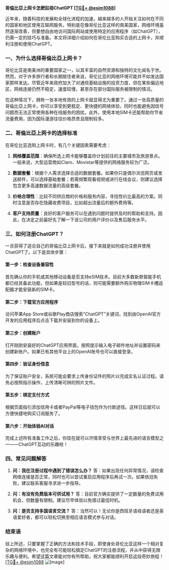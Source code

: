 **哥倫比亞上网卡怎麽註冊ChatGPT [[TG💪+ @esim1088](https://t.me/s/esim1088)]**

近年来，随着科技的发展和全球化进程的加速，越来越多的人开始关注如何在不同的国家和地区使用互联网服务。特别是在像哥伦比亚这样的南美国家，网络环境虽然逐渐改善，但要想自由地访问国际网站或使用特定的应用程序（如ChatGPT），仍需一定的技巧与准备。本文将详细介绍如何在哥伦比亚购买合适的上网卡，并顺利注册和使用ChatGPT。

### 一、为什么选择哥倫比亞上网卡？

哥伦比亚是南美洲的重要国家之一，以其丰富的自然资源和独特的文化闻名于世。然而，对于许多旅行者和长期居住者来说，哥伦比亚的网络环境可能并不如发达国家那样发达。尽管近年来政府加大了对通信基础设施的投资力度，但在某些偏远地区，网络连接仍然不稳定，速度较慢，甚至存在部分国际服务被限制的情况。

在这种情况下，拥有一张本地有效的上网卡就显得尤为重要了。通过一张高质量的哥倫比亞上网卡，你可以享受到更稳定、更快捷的网络体验，同时也能避免因信号问题而无法正常使用各种在线服务的困扰。此外，使用本地SIM卡还能帮助你节省流量费用，因为国际漫游往往价格昂贵且限制较多。

### 二、哥倫比亞上网卡的选择标准

在哥伦比亚选购上网卡时，有几个关键因素需要考虑：

1. **网络覆盖范围**：确保所选上网卡能够覆盖你计划前往的主要城市及旅游景点。一般来说，大型运营商如Claro、Movistar等提供的网络服务较为广泛。
   
2. **数据套餐**：根据个人需求选择合适的数据套餐。如果你只是偶尔浏览网页或发送邮件，可以选择基础套餐；若需频繁观看视频或进行在线会议，则建议选择包含更多高速数据流量的高级套餐。

3. **价格合理性**：比较不同供应商的价格和服务内容，寻找性价比最高的方案。同时注意是否存在隐藏收费项目，比如超出流量后的额外费用等。

4. **客户支持质量**：良好的客户服务可以在遇到问题时提供及时的帮助和支持。因此，在决定之前最好先了解一下该公司的用户评价以及售后服务水平。

### 三、如何注册ChatGPT？

一旦获得了适合自己的哥倫比亞上网卡后，接下来就是如何成功注册并使用ChatGPT了。以下是具体步骤：

#### 第一步：检查设备兼容性
首先确认你的手机或其他移动设备是否支持eSIM技术。目前大多数新款智能手机都已经具备此功能，但如果是较旧型号的话，则可能需要额外购买物理SIM卡槽适配器才能安装新的SIM卡。

#### 第二步：下载官方应用程序
访问苹果App Store或谷歌Play商店搜索“ChatGPT”关键词，找到由OpenAI官方开发的应用程序后点击下载并安装到你的设备上。

#### 第三步：创建账户
打开刚刚安装好的ChatGPT应用界面，按照提示输入电子邮件地址并设置密码来创建新账户。如果已有其他平台上的OpenAI账号也可以直接登录。

#### 第四步：验证身份信息
为了保证账户安全，系统可能会要求上传身份证件的照片以完成实名认证过程。请务必按照指示操作，上传清晰可辨的照片文件。

#### 第五步：绑定支付方式
根据页面指引添加信用卡或者PayPal等电子钱包作为付款途径。这样日后就可以方便快捷地购买订阅服务了。

#### 第六步：开始体验AI对话
完成上述所有准备工作之后，你现在就可以尽情享受与世界上最先进的语言模型之一——ChatGPT互动的乐趣啦！

### 四、常见问题解答

1. **问：我在注册过程中遇到了错误怎么办？**
   答：如果出现任何异常情况，请检查网络连接是否正常，同时也可以尝试重启应用程序后再试一次。如果依旧失败，建议联系客服寻求进一步指导。

2. **问：有没有免费版本可供试用？**
   答：目前官方确实提供了一定数量的免费试用机会，但数量有限制。建议尽早体验以免错过最佳时机。

3. **问：是否支持多国语言交流？**
   答：当然可以！无论你是西班牙语母语者还是英语爱好者，都可以轻松切换至相应语言模式参与对话。

### 结束语

综上所述，只要掌握了正确的方法和技术手段，即使身处哥伦比亚这样一个相对复杂的网络环境中，也完全有可能轻松搞定ChatGPT的注册流程，并从中获得无限乐趣与便利。希望这篇文章能对你有所帮助，祝大家都能顺利开启这段奇妙旅程！[[TG💪+ @esim1088](https://t.me/s/esim1088) ![Image](https://i.postimg.cc/4NQfJmqS/Snipaste-2025-05-13-00-14-12.png)]